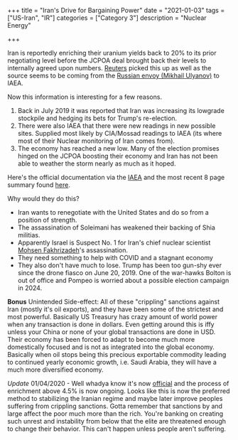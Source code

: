 +++
title = "Iran's Drive for Bargaining Power"
date = "2021-01-03"
tags = ["US-Iran", "IR"]
categories = ["Category 3"]
description = "Nuclear Energy"

+++

Iran is reportedly enriching their uranium yields back to 20% to its prior negotiating level before the JCPOA deal brought back their levels to internally agreed upon numbers. [Reuters](https://www.reuters.com/article/us-iran-nuclear-iaea-idUSKBN2962JG) picked this up as well as the source seems to be coming from the [Russian envoy (Mikhail Ulyanov)](https://www.globalsecurity.org/wmd/library/news/iran/2021/iran-210101-rferl01.htm) to IAEA. 

Now this information is interesting for a few reasons. 

1. Back in July 2019 it was reported that Iran was increasing its lowgrade stockpile and hedging its bets for Trump's re-election. 
2. There were also IAEA that there were new readings in new possible sites. Supplied most likely by CIA/Mossad readings to IAEA (its where most of their Nuclear monitoring of Iran comes from). 
3. The economy has reached a new low. Many of the election promises hinged on the JCPOA boosting their economy and Iran has not been able to weather the storm nearly as much as it hoped. 

 Here's the official documentation via the [IAEA](https://www.iaea.org/sites/default/files/20/11/govinf2020-16.pdf) and the most recent 8 page summary found [here](https://www.iaea.org/sites/default/files/20/11/gov2020-51.pdf).  

Why would they do this? 

+ Iran wants to renegotiate with the United States and do so from a position of strength. 
+ The assassination of Soleimani has weakened their backing of Shia militias.
+ Apparently Israel is Suspect No. 1 for Iran's chief nuclear scientist [Mohsen Fakhrizadeh](https://www.theguardian.com/world/2020/nov/27/mohsen-fakhrizadeh-iranian-nuclear-scientist-reportedly-shot-dead-near-tehran)'s assassination. 
+ They need something to help with COVID and a stagnant economy
+ They also don't have much to lose. Trump has been too gun-shy ever since the drone fiasco on June 20, 2019. One of the war-hawks Bolton is out of office and Pompeo is worried about a possible election campaign in 2024. 

**Bonus** Unintended Side-effect: All of these "crippling" sanctions against Iran (mostly it's oil exports), and they have been some of the strictest and most powerful. Basically US Treasury has crazy amount of world power when any transaction is done in dollars. Even getting around this is iffy unless your China or none of your global transactions are done in USD. Their economy has been forced to adapt to become much more domestically focused and is not as integrated into the global economy. Basically when oil stops being this precious exportable commodity leading to continued yearly economic growth, i.e. Saudi Arabia, they will have a much more diversified economy. 

*Update* 01/04/2020 - Well whadya know it's now [official](https://www.reuters.com/article/iran-nuclear-enrichment-idINKBN29910C) and the process of enrichment above 4.5% is now ongoing. Looks like this is now the preferred method to stabilizing the Iranian regime and maybe later improve peoples suffering from crippling sanctions. Gotta remember that sanctions by and large affect the poor much more than the rich. You're banking on creating such unrest and instability from below that the elite are threatened enough to change their behavior. This can't happen unless people aren't suffering. 